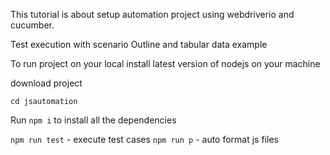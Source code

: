
This tutorial is about setup automation project using webdriverio and cucumber.

Test execution with scenario Outline and tabular data example

To run project on your local install latest version of nodejs on your machine

download project

 `cd jsautomation`

Run `npm i` to install all the dependencies



`npm run test` - execute test cases
`npm run p` - auto format js files
